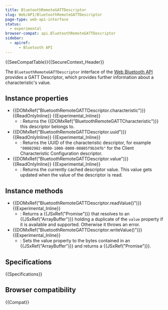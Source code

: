```yaml
---
title: BluetoothRemoteGATTDescriptor
slug: Web/API/BluetoothRemoteGATTDescriptor
page-type: web-api-interface
status:
  - experimental
browser-compat: api.BluetoothRemoteGATTDescriptor
sidebar:
  - apiref:
      - Bluetooth API
---
```


{{SeeCompatTable}}{{SecureContext_Header}}

The `BluetoothRemoteGATTDescriptor` interface of the [Web Bluetooth API](/en-US/docs/Web/API/Web_Bluetooth_API) provides a GATT Descriptor,
which provides further information about a characteristic's value.

## Instance properties

- {{DOMxRef("BluetoothRemoteGATTDescriptor.characteristic")}} {{ReadOnlyInline}} {{Experimental_Inline}}
  - : Returns the {{DOMxRef("BluetoothRemoteGATTCharacteristic")}} this descriptor belongs
    to.
- {{DOMxRef("BluetoothRemoteGATTDescriptor.uuid")}} {{ReadOnlyInline}} {{Experimental_Inline}}
  - : Returns the UUID of the characteristic descriptor, for
    example `"00002902-0000-1000-8000-00805f9b34fb"` for the Client
    Characteristic Configuration descriptor.
- {{DOMxRef("BluetoothRemoteGATTDescriptor.value")}} {{ReadOnlyInline}} {{Experimental_Inline}}
  - : Returns the currently cached descriptor value. This value gets updated when the
    value of the descriptor is read.

## Instance methods

- {{DOMxRef("BluetoothRemoteGATTDescriptor.readValue()")}} {{Experimental_Inline}}
  - : Returns a {{JSxRef("Promise")}} that resolves to
    an {{JSxRef("ArrayBuffer")}} holding a duplicate of the `value` property
    if it is available and supported. Otherwise it throws an error.
- {{DOMxRef("BluetoothRemoteGATTDescriptor.writeValue()")}} {{Experimental_Inline}}
  - : Sets the value property to the bytes contained in an {{JSxRef("ArrayBuffer")}} and
    returns a {{JSxRef("Promise")}}.

## Specifications

{{Specifications}}

## Browser compatibility

{{Compat}}
